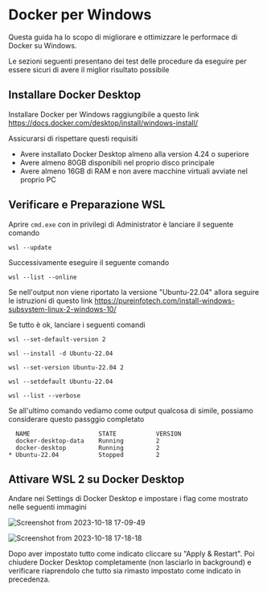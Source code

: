 # Docker per Windows

Questa guida ha lo scopo di migliorare e ottimizzare le performace di Docker su Windows. 

Le sezioni seguenti presentano dei test delle procedure da eseguire per essere sicuri di avere il miglior risultato possibile

## Installare Docker Desktop

Installare Docker per Windows raggiungibile a questo link <https://docs.docker.com/desktop/install/windows-install/>

Assicurarsi di rispettare questi requisiti

- Avere installato Docker Desktop almeno alla version 4.24 o superiore
- Avere almeno 80GB disponibili nel proprio disco principale
- Avere almeno 16GB di RAM e non avere macchine virtuali avviate nel proprio PC

## Verificare e Preparazione WSL

Aprire `cmd.exe` con in privilegi di Administrator è lanciare il seguente comando 

```
wsl --update
```

Successivamente eseguire il seguente comando

```
wsl --list --online
```

Se nell'output non viene riportato la versione "Ubuntu-22.04" allora seguire le istruzioni di questo link <https://pureinfotech.com/install-windows-subsystem-linux-2-windows-10/>

Se tutto è ok, lanciare i seguenti comandi

```
wsl --set-default-version 2
```

```
wsl --install -d Ubuntu-22.04
```

```
wsl --set-version Ubuntu-22.04 2
```

```
wsl --setdefault Ubuntu-22.04
```

```
wsl --list --verbose
```

Se all'ultimo comando vediamo come output qualcosa di simile, possiamo considerare questo passggio completato

```
  NAME                   STATE           VERSION
  docker-desktop-data    Running         2
  docker-desktop         Running         2
* Ubuntu-22.04           Stopped         2
```

## Attivare WSL 2 su Docker Desktop

Andare nei Settings di Docker Desktop e impostare i flag come mostrato nelle seguenti immagini

![Screenshot from 2023-10-18 17-09-49](https://github.com/francescobianco/docker-per-windows/assets/472171/795bd674-c21d-4ebe-af44-ba0bf92fc7cb)

![Screenshot from 2023-10-18 17-18-18](https://github.com/francescobianco/docker-per-windows/assets/472171/10816f02-dd9d-4e8c-844e-32e0fca032d6)

Dopo aver impostato tutto come indicato cliccare su "Apply & Restart". Poi chiudere Docker Desktop completamente (non lasciarlo in background) e verificare riaprendolo che tutto sia rimasto impostato come indicato in precedenza.

